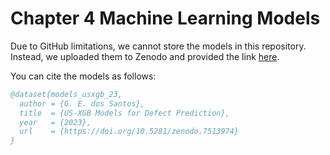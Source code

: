 # Chapter 4 Machine Learning Models

Due to GitHub limitations, we cannot store the models in this repository. Instead, we uploaded them to Zenodo and provided the link [here](https://zenodo.org/record/7513974).

You can cite the models as follows:

```bibtex
@dataset{models_usxgb_23,
  author = {G. E. dos Santos},
  title  = {US-XGB Models for Defect Prediction},
  year   = {2023},
  url    = {https://doi.org/10.5281/zenodo.7513974}
}
```
